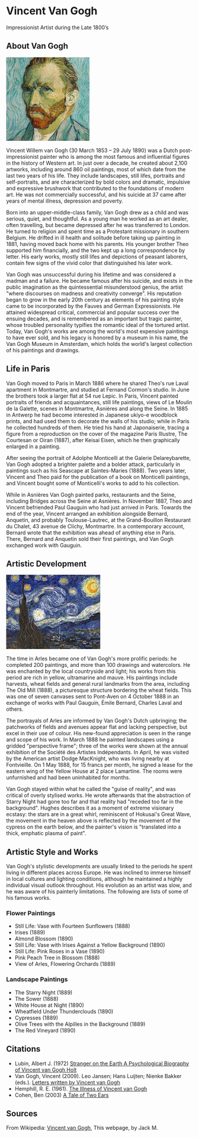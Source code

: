 # Vincent Van Gogh

Impressionist Artist during the Late 1800’s

## About Van Gogh
![Self portrait, 1889](images/selfportrait.jpg "Self portrait, 1889")

Vincent Willem van Gogh (30 March 1853 – 29 July 1890) was a Dutch post-impressionist painter who is among the most famous and influential figures in the history of Western art. In just over a decade, he created about 2,100 artworks, including around 860 oil paintings, most of which date from the last two years of his life. They include landscapes, still lifes, portraits and self-portraits, and are characterized by bold colors and dramatic, impulsive and expressive brushwork that contributed to the foundations of modern art. He was not commercially successful, and his suicide at 37 came after years of mental illness, depression and poverty. 

Born into an upper-middle-class family, Van Gogh drew as a child and was serious, quiet, and thoughtful. As a young man he worked as an art dealer, often travelling, but became depressed after he was transferred to London. He turned to religion and spent time as a Protestant missionary in southern Belgium. He drifted in ill health and solitude before taking up painting in 1881, having moved back home with his parents. His younger brother Theo supported him financially, and the two kept up a long correspondence by letter. His early works, mostly still lifes and depictions of peasant laborers, contain few signs of the vivid color that distinguished his later work. 

Van Gogh was unsuccessful during his lifetime and was considered a madman and a failure. He became famous after his suicide, and exists in the public imagination as the quintessential misunderstood genius, the artist "where discourses on madness and creativity converge". His reputation began to grow in the early 20th century as elements of his painting style came to be incorporated by the Fauves and German Expressionists. He attained widespread critical, commercial and popular success over the ensuing decades, and is remembered as an important but tragic painter, whose troubled personality typifies the romantic ideal of the tortured artist. Today, Van Gogh's works are among the world's most expensive paintings to have ever sold, and his legacy is honored by a museum in his name, the Van Gogh Museum in Amsterdam, which holds the world's largest collection of his paintings and drawings.

## Life in Paris
Van Gogh moved to Paris in March 1886 where he shared Theo's rue Laval apartment in Montmartre, and studied at Fernand Cormon's studio. In June the brothers took a larger flat at 54 rue Lepic. In Paris, Vincent painted portraits of friends and acquaintances, still life paintings, views of Le Moulin de la Galette, scenes in Montmartre, Asnières and along the Seine. In 1885 in Antwerp he had become interested in Japanese ukiyo-e woodblock prints, and had used them to decorate the walls of his studio; while in Paris he collected hundreds of them. He tried his hand at Japonaiserie, tracing a figure from a reproduction on the cover of the magazine Paris Illustre, The Courtesan or Oiran (1887), after Keisai Eisen, which he then graphically enlarged in a painting.

After seeing the portrait of Adolphe Monticelli at the Galerie Delareybarette, Van Gogh adopted a brighter palette and a bolder attack, particularly in paintings such as his Seascape at Saintes-Maries (1888). Two years later, Vincent and Theo paid for the publication of a book on Monticelli paintings, and Vincent bought some of Monticelli's works to add to his collection.

While in Asnières Van Gogh painted parks, restaurants and the Seine, including Bridges across the Seine at Asnières. In November 1887, Theo and Vincent befriended Paul Gauguin who had just arrived in Paris. Towards the end of the year, Vincent arranged an exhibition alongside Bernard, Anquetin, and probably Toulouse-Lautrec, at the Grand-Bouillon Restaurant du Chalet, 43 avenue de Clichy, Montmartre. In a contemporary account, Bernard wrote that the exhibition was ahead of anything else in Paris. There, Bernard and Anquetin sold their first paintings, and Van Gogh exchanged work with Gauguin.

## Artistic Development
![The Starry Night, 1889](images/starrynight.jpg "The Starry Night, 1889")

The time in Arles became one of Van Gogh's more prolific periods: he completed 200 paintings, and more than 100 drawings and watercolors. He was enchanted by the local countryside and light; his works from this period are rich in yellow, ultramarine and mauve. His paintings include harvests, wheat fields and general rural landmarks from the area, including The Old Mill (1888), a picturesque structure bordering the wheat fields. This was one of seven canvases sent to Pont-Aven on 4 October 1888 in an exchange of works with Paul Gauguin, Émile Bernard, Charles Laval and others.

The portrayals of Arles are informed by Van Gogh's Dutch upbringing; the patchworks of fields and avenues appear flat and lacking perspective, but excel in their use of colour. His new-found appreciation is seen in the range and scope of his work. In March 1888 he painted landscapes using a gridded "perspective frame"; three of the works were shown at the annual exhibition of the Société des Artistes Indépendants. In April, he was visited by the American artist Dodge MacKnight, who was living nearby at Fontvieille. On 1 May 1888, for 15 francs per month, he signed a lease for the eastern wing of the Yellow House at 2 place Lamartine. The rooms were unfurnished and had been uninhabited for months. 

Van Gogh stayed within what he called the "guise of reality", and was critical of overly stylised works. He wrote afterwards that the abstraction of Starry Night had gone too far and that reality had "receded too far in the background". Hughes describes it as a moment of extreme visionary ecstasy: the stars are in a great whirl, reminiscent of Hokusai's Great Wave, the movement in the heaven above is reflected by the movement of the cypress on the earth below, and the painter's vision is "translated into a thick, emphatic plasma of paint".

## Artistic Style and Works
Van Gogh's stylistic developments are usually linked to the periods he spent living in different places across Europe. He was inclined to immerse himself in local cultures and lighting conditions, although he maintained a highly individual visual outlook throughout. His evolution as an artist was slow, and he was aware of his painterly limitations. The following are lists of some of his famous works. 

### Flower Paintings
- Still Life: Vase with Fourteen Sunflowers (1888) 
- Irises (1889) 
- Almond Blossom (1890) 
- Still Life: Vase with Irises Against a Yellow    Background (1890) 
- Still Life: Pink Roses in a Vase (1890) 
- Pink Peach Tree in Blossom (1888) 
- View of Arles, Flowering Orchards (1889) 
### Landscape Paintings
- The Starry Night (1889)
- The Sower (1888) 
- White House at Night (1890) 
- Wheatfield Under Thunderclouds (1890) 
- Cypresses (1889) 
- Olive Trees with the Alpilles in the Background (1889) 
- The Red Vineyard (1890) 
## Citations
- Lubin, Albert J. (1972) [Stranger on the Earth A Psychological Biography of Vincent van Gogh Holt](https://archive.org/details/strangeronearth00lubi)
- Van Gogh, Vincent (2009). Leo Jansen; Hans Luijten; Nienke Bakker (eds.). [Letters written by Vincent van Gogh](http://www.vangoghletters.org/)
- Hemphill, R. E. (1961). [The Illness of Vincent van Gogh](https://pubmed.ncbi.nlm.nih.gov/11925286/")
- Cohen, Ben (2003) [A Tale of Two Ears](https://www.ncbi.nlm.nih.gov/pmc/articles/PMC539517)
## Sources
From Wikipedia: [Vincent van Gogh](https://en.wikipedia.org/wiki/Vincent_van_Gogh),   This webpage, by Jack M.
